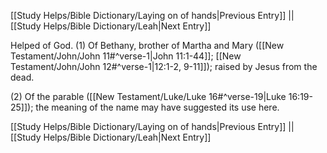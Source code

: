 [[Study Helps/Bible Dictionary/Laying on of hands|Previous Entry]]  ||  [[Study Helps/Bible Dictionary/Leah|Next Entry]]

 Helped of God. (1) Of Bethany, brother of Martha and Mary ([[New Testament/John/John 11#^verse-1|John 11:1-44]]; [[New Testament/John/John 12#^verse-1|12:1-2, 9-11]]); raised by Jesus from the dead.

 (2) Of the parable ([[New Testament/Luke/Luke 16#^verse-19|Luke 16:19-25]]); the meaning of the name may have suggested its use here.

[[Study Helps/Bible Dictionary/Laying on of hands|Previous Entry]]  ||  [[Study Helps/Bible Dictionary/Leah|Next Entry]]